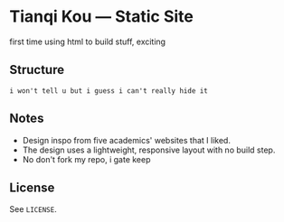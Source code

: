 # Tianqi Kou — Static Site

first time using html to build stuff, exciting

## Structure

```
i won't tell u but i guess i can't really hide it
```

## Notes

- Design inspo from five academics' websites that I liked.
- The design uses a lightweight, responsive layout with no build step.
- No don't fork my repo, i gate keep

## License

See `LICENSE`.

